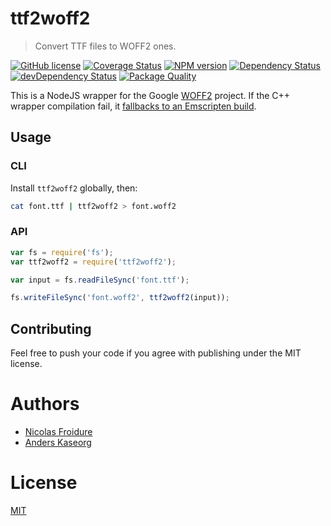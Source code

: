 [//]: # ( )
[//]: # (This file is automatically generated by a `metapak`)
[//]: # (module. Do not change it  except between the)
[//]: # (`content:start/end` flags, your changes would)
[//]: # (be overridden.)
[//]: # ( )
# ttf2woff2
> Convert TTF files to WOFF2 ones.

[![GitHub license](https://img.shields.io/badge/license-MIT-blue.svg)](https://github.com/nfroidure/ttf2woff2/blob/master/LICENSE)
[![Coverage Status](https://coveralls.io/repos/github/git@github.com:nfroidure/ttf2woff2.git/badge.svg?branch=master)](https://coveralls.io/github/git@github.com:nfroidure/ttf2woff2.git?branch=master)
[![NPM version](https://badge.fury.io/js/ttf2woff2.svg)](https://npmjs.org/package/ttf2woff2)
[![Dependency Status](https://david-dm.org/nfroidure/ttf2woff2.svg)](https://david-dm.org/nfroidure/ttf2woff2)
[![devDependency Status](https://david-dm.org/nfroidure/ttf2woff2/dev-status.svg)](https://david-dm.org/nfroidure/ttf2woff2#info=devDependencies)
[![Package Quality](https://npm.packagequality.com/shield/ttf2woff2.svg)](https://packagequality.com/#?package=ttf2woff2)


[//]: # (::contents:start)

This is a NodeJS wrapper for the Google [WOFF2](https://github.com/google/woff2)
project. If the C++ wrapper compilation fail, it
[fallbacks to an Emscripten build](http://insertafter.com/en/blog/native-node-module.html).

## Usage

### CLI

Install `ttf2woff2` globally, then:

```sh
cat font.ttf | ttf2woff2 > font.woff2
```

### API

```js
var fs = require('fs');
var ttf2woff2 = require('ttf2woff2');

var input = fs.readFileSync('font.ttf');

fs.writeFileSync('font.woff2', ttf2woff2(input));
```

## Contributing

Feel free to push your code if you agree with publishing under the MIT license.

[//]: # (::contents:end)

# Authors
- [Nicolas Froidure](https://insertafter.com/en/index.html)
- [Anders Kaseorg](mailto:andersk@mit.edu)

# License
[MIT](https://github.com/nfroidure/ttf2woff2/blob/master/LICENSE)
